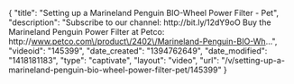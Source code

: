 {
    "title": "Setting up a Marineland Penguin BIO-Wheel Power Filter - Pet",
    "description": "Subscribe to our channel: http:\/\/bit.ly\/12dY9oO Buy the Marineland Penguin Power Filter at Petco: http:\/\/www.petco.com\/product\/2402\/Marineland-Penguin-BIO-Wh...",
    "videoid": "145399",
    "date_created": "1394762649",
    "date_modified": "1418181183",
    "type": "captivate",
    "layout": "video",
    "url": "\/v\/setting-up-a-marineland-penguin-bio-wheel-power-filter-pet\/145399"
}
